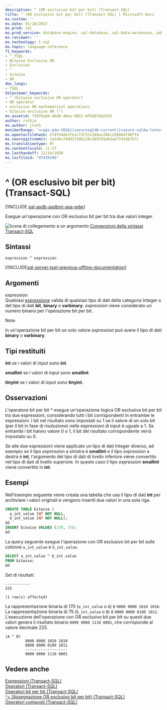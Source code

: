 ```yaml
---
description: ^ (OR esclusivo bit per bit) (Transact-SQL)
title: ^ (OR esclusivo bit per bit) (Transact-SQL) | Microsoft Docs
ms.custom: ''
ms.date: 01/10/2017
ms.prod: sql
ms.prod_service: database-engine, sql-database, sql-data-warehouse, pdw
ms.reviewer: ''
ms.technology: t-sql
ms.topic: language-reference
f1_keywords:
- ^_TSQL
- Bitwise Exclusive OR
- Exclusive
- ^
- bitwise
- OR
dev_langs:
- TSQL
helpviewer_keywords:
- ^ (bitwise exclusive OR operator)
- OR operator
- exclusive OR mathematical operations
- bitwise exclusive OR (^)
ms.assetid: f38f0ad4-46d0-40ea-9851-0f928fda5293
author: rothja
ms.author: jroth
monikerRange: '>=aps-pdw-2016||=azuresqldb-current||=azure-sqldw-latest||>=sql-server-2016||>=sql-server-linux-2017||=azuresqldb-mi-current'
ms.openlocfilehash: 274f54de1fe1c73f311348ac20bc2d946d7907fd
ms.sourcegitcommit: 1a544cf4dd2720b124c3697d1e62ae7741db757c
ms.translationtype: HT
ms.contentlocale: it-IT
ms.lasthandoff: 12/14/2020
ms.locfileid: "97439196"
---
```

# <a name="-bitwise-exclusive-or-transact-sql"></a>^ (OR esclusivo bit per bit) (Transact-SQL)
[!INCLUDE [sql-asdb-asdbmi-asa-pdw](../../includes/applies-to-version/sql-asdb-asdbmi-asa-pdw.md)]

  Esegue un'operazione con OR esclusivo bit per bit tra due valori integer.  
  
 ![Icona di collegamento a un argomento](../../database-engine/configure-windows/media/topic-link.gif "Icona di collegamento a un argomento") [Convenzioni della sintassi Transact-SQL](../../t-sql/language-elements/transact-sql-syntax-conventions-transact-sql.md)  
  
## <a name="syntax"></a>Sintassi  
  
```syntaxsql  
expression ^ expression  
```  
  
[!INCLUDE[sql-server-tsql-previous-offline-documentation](../../includes/sql-server-tsql-previous-offline-documentation.md)]

## <a name="arguments"></a>Argomenti
 *expression*  
 Qualsiasi [espressione](../../t-sql/language-elements/expressions-transact-sql.md) valida di qualsiasi tipo di dati della categoria Integer o del tipo di dati **bit**, **binary** o **varbinary**. *expression* viene considerato un numero binario per l'operazione bit per bit.  
  
> [!NOTE]  
>  In un'operazione bit per bit un solo valore *expression* può avere il tipo di dati **binary** o **varbinary**.  
  
## <a name="result-types"></a>Tipi restituiti  
 **int** se i valori di input sono **int**.  
  
 **smallint** se i valori di input sono **smallint**.  
  
 **tinyint** se i valori di input sono **tinyint**.  
  
## <a name="remarks"></a>Osservazioni  
 L'operatore bit per bit **^** esegue un'operazione logica OR esclusiva bit per bit tra due espressioni, considerando tutti i bit corrispondenti in entrambe le espressioni. I bit nel risultato sono impostati su 1 se il valore di un solo bit (per il bit in fase di risoluzione) nelle espressioni di input è uguale a 1. Se entrambi i bit hanno valore 0 o 1, il bit del risultato corrispondente verrà impostato su 0.  
  
 Se alle due espressioni viene applicato un tipo di dati Integer diverso, ad esempio se il tipo *expression* a sinistra è **smallint** e il tipo *expression* a destra è **int**, l'argomento del tipo di dati di livello inferiore viene convertito nel tipo di dati di livello superiore. In questo caso il tipo _expression_ **smallint** viene convertito in **int**.  
  
## <a name="examples"></a>Esempi  
 Nell'esempio seguente viene creata una tabella che usa il tipo di dati **int** per archiviare i valori originali e vengono inseriti due valori in una sola riga.  
  
```sql  
CREATE TABLE bitwise (   
  a_int_value INT NOT NULL,  
  b_int_value INT NOT NULL);
GO  
INSERT bitwise VALUES (170, 75);  
GO  
```  
  
 La query seguente esegue l'operazione con OR esclusivo bit per bit sulle colonne `a_int_value` e `b_int_value`.  
  
```sql  
SELECT a_int_value ^ b_int_value  
FROM bitwise;  
GO  
```  
  
 Set di risultati:  
  
```  
-----------   
225           
  
(1 row(s) affected)  
```  
  
 La rappresentazione binaria di 170 (`a_int_value` o `A`) è `0000 0000 1010 1010`. La rappresentazione binaria di 75 (`b_int_value` o `B`) è `0000 0000 0100 1011`. L'esecuzione dell'operazione con OR esclusivo bit per bit su questi due valori genera il risultato binario `0000 0000 1110 0001`, che corrisponde al valore decimale 225.  
  
```  
(A ^ B)     
         0000 0000 1010 1010  
         0000 0000 0100 1011  
         -------------------  
         0000 0000 1110 0001  
```  
  

  
## <a name="see-also"></a>Vedere anche  
 [Espressioni &#40;Transact-SQL&#41;](../../t-sql/language-elements/expressions-transact-sql.md)   
 [Operatori &#40;Transact-SQL&#41;](../../t-sql/language-elements/operators-transact-sql.md)   
 [Operatori bit per bit &#40;Transact-SQL&#41;](../../t-sql/language-elements/bitwise-operators-transact-sql.md)   
 [^= &#40;Assegnazione OR esclusivo bit per bit&#41; &#40;Transact-SQL&#41;](../../t-sql/language-elements/bitwise-exclusive-or-equals-transact-sql.md)   
 [Operatori composti &#40;Transact-SQL&#41;](../../t-sql/language-elements/compound-operators-transact-sql.md)  
  
  


